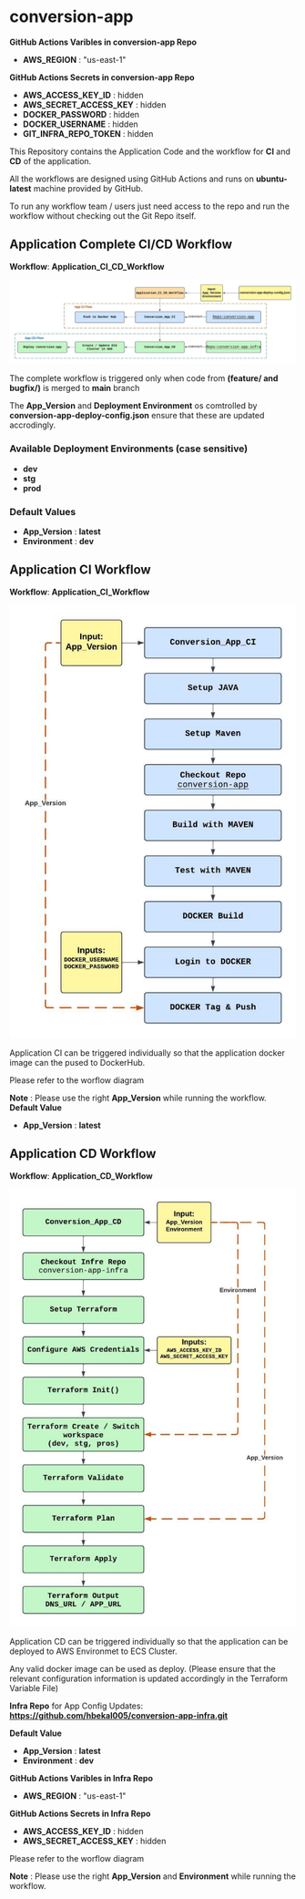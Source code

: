 # conversion-app

**GitHub Actions Varibles in conversion-app Repo**
- **AWS_REGION** : "us-east-1"

**GitHub Actions Secrets in conversion-app Repo**
- **AWS_ACCESS_KEY_ID** : hidden
- **AWS_SECRET_ACCESS_KEY** : hidden
- **DOCKER_PASSWORD** : hidden
- **DOCKER_USERNAME** : hidden
- **GIT_INFRA_REPO_TOKEN** : hidden

This Repository contains the Application Code and the workflow for **CI** and **CD** of the application.

All the workflows are designed using GitHub Actions and runs on **ubuntu-latest** machine provided by GitHub.

To run any workflow team / users just need access to the repo and run the workflow without checking out the Git Repo itself.

## Application Complete CI/CD Workflow

**Workflow**: **Application_CI_CD_Workflow**

![Complete_CI_CD_Workflow](images/App_CI_CD_Workflow.jpeg)


The complete workflow is triggered only when code from **(feature/ and bugfix/)** is merged to **main** branch

The **App_Version** and **Deployment Environment** os comtrolled by **conversion-app-deploy-config.json** ensure that these are updated accrodingly.


### Available Deployment Environments (case sensitive)
- **dev**
- **stg**
- **prod**

### Default Values
- **App_Version** : **latest**
- **Environment** : **dev**

## Application CI Workflow

**Workflow**: **Application_CI_Workflow**

![Complete_CI_Workflow](images/App_CI_Workflow.jpeg)

Application CI can be triggered individually so that the application docker image can the pused to DockerHub.

Please refer to the worflow diagram

**Note** : Please use the right **App_Version** while running the workflow.
**Default Value** 
- **App_Version** : **latest**


## Application CD Workflow

**Workflow**: **Application_CD_Workflow**

![Complete_CI_Workflow](images/App_CD_Workflow.jpeg)

Application CD can be triggered individually so that the application can be deployed to AWS Environmet to ECS Cluster. 

Any valid docker image can be used as deploy. (Please ensure that the relevant configuration information is updated accordingly in the Terraform Variable File)

**Infra Repo** for App Config Updates: **https://github.com/hbekal005/conversion-app-infra.git**

**Default Value**
- **App_Version** : **latest**
- **Environment** : **dev**

**GitHub Actions Varibles in Infra Repo**
- **AWS_REGION** : "us-east-1"

**GitHub Actions Secrets in Infra Repo**
- **AWS_ACCESS_KEY_ID** : hidden
- **AWS_SECRET_ACCESS_KEY** : hidden


Please refer to the worflow diagram

**Note** : Please use the right **App_Version** and **Environment** while running the workflow.